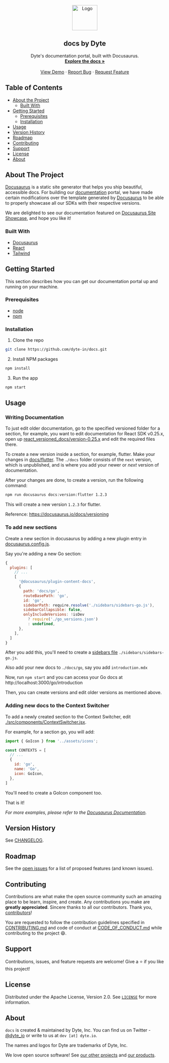 <!-- PROJECT LOGO -->
<p align="center">
  <a href="https://dyte.io">
    <img src="https://dyte-uploads.s3.ap-south-1.amazonaws.com/dyte-logo-dark.svg" alt="Logo" width="80">
  </a>

  <h2 align="center">docs by Dyte</h3>

  <p align="center">
    Dyte's documentation portal, built with Docusaurus.
    <br />
    <a href="https://docs.dyte.io"><strong>Explore the docs »</strong></a>
    <br />
    <br />
    <a href="https://app.dyte.io">View Demo</a>
    ·
    <a href="https://github.com/dyte-in/docs/issues">Report Bug</a>
    ·
    <a href="https://github.com/dyte-in/docs/issues">Request Feature</a>
  </p>
</p>

<!-- TABLE OF CONTENTS -->

## Table of Contents

- [About the Project](#about-the-project)
  - [Built With](#built-with)
- [Getting Started](#getting-started)
  - [Prerequisites](#prerequisites)
  - [Installation](#installation)
- [Usage](#usage)
- [Version History](#version-history)
- [Roadmap](#roadmap)
- [Contributing](#contributing)
- [Support](#support)
- [License](#license)
- [About](#about)

<!-- ABOUT THE PROJECT -->

## About The Project

[Docusaurus](https://docusaurus.io/) is a static site generator that helps you ship beautiful, accessible docs. For building our [documentation](https://docs.dyte.io) portal, we have made certain modifications over the template generated by [Docusaurus](https://docusaurus.io) to be able to properly showcase all our SDKs with their respective versions.

We are delighted to see our documentation featured on [Docusaurus Site Showcase](https://docusaurus.io/showcase), and hope you like it!

### Built With

- [Docusaurus](https://docusaurus.io/)
- [React](https://reactjs.org/)
- [Tailwind](https://tailwindcss.com/)

<!-- GETTING STARTED -->

## Getting Started

This section describes how you can get our documentation portal up and running on your machine.

### Prerequisites

- [node](https://nodejs.org/en/)
- [npm](https://www.npmjs.com/)

### Installation

1. Clone the repo

```sh
git clone https://github.com/dyte-in/docs.git
```

2. Install NPM packages

```sh
npm install
```

3. Run the app

```sh
npm start
```

<!-- USAGE EXAMPLES -->

## Usage

<!-- In usage, mention how to edit the docs, how to update versions, etc. -->

### Writing Documentation

To just edit older documentation, go to the specified versioned folder for a section, for example, you want to edit documentation for React SDK v0.25.x, open up [react_versioned_docs/version-0.25.x](./react_versioned_docs/version-0.25.x) and edit the required files there.

To create a new version inside a section, for example, flutter. Make your changes in [docs/flutter](./docs/flutter). The `./docs` folder consists of the `next` version, which is unpublished, and is where you add your newer or _next_ version of documentation.

After your changes are done, to create a version, run the following command:

```sh
npm run docusaurus docs:version:flutter 1.2.3
```

This will create a new version `1.2.3` for flutter.

Reference: https://docusaurus.io/docs/versioning

### To add new sections

Create a new section in docusaurus by adding a new plugin entry in [docusaurus.config.js](./docusaurus.config.js).

Say you're adding a new Go section:

```js
{
  plugins: [
    // ...
    [
      '@docusaurus/plugin-content-docs',
      {
        path: 'docs/go',
        routeBasePath: 'go',
        id: 'go',
        sidebarPath: require.resolve('./sidebars/sidebars-go.js'),
        sidebarCollapsible: false,
        onlyIncludeVersions: !isDev
          ? require('./go_versions.json')
          : undefined,
      },
    ],
  ]
}
```

After you add this, you'll need to create a [sidebars file](https://docusaurus.io/docs/sidebar) `./sidebars/sidebars-go.js`.

Also add your new docs to `./docs/go`, say you add `introduction.mdx`

Now, run `npm start` and you can access your Go docs at http://localhost:3000/go/introduction

Then, you can create versions and edit older versions as mentioned above.

### Adding new docs to the Context Switcher

To add a newly created section to the Context Switcher, edit [./src/components/ContextSwitcher.jsx](src/components/ContextSwitcher.jsx).

For example, for a section go, you will add:

```jsx
import { GoIcon } from '../assets/icons';

const CONTEXTS = [
  // ...
  {
    id: 'go',
    name: 'Go',
    icon: GoIcon,
  },
]
```

You'll need to create a GoIcon component too.

That is it!

_For more examples, please refer to the [Docusaurus Documentation](https://docusaurus.io)._

<!-- CHANGELOG -->

## Version History

See [CHANGELOG](./CHANGELOG.md).

<!-- ROADMAP -->

## Roadmap

See the [open issues](https://github.com/dyte-in/docs/issues) for a list of proposed features (and known issues).

<!-- CONTRIBUTING -->

## Contributing

Contributions are what make the open source community such an amazing place to be learn, inspire, and create. Any contributions you make are **greatly appreciated**. Sincere thanks to all our contributors. Thank you, [contributors](https://github.com/dyte-in/docs/graphs/contributors)!

You are requested to follow the contribution guidelines specified in [CONTRIBUTING.md](./CONTRIBUTING.md) and code of conduct at [CODE_OF_CONDUCT.md](./CODE_OF_CONDUCT.md) while contributing to the project :smile:.

## Support

Contributions, issues, and feature requests are welcome!
Give a ⭐️ if you like this project!

<!-- LICENSE -->

## License

Distributed under the Apache License, Version 2.0. See [`LICENSE`](./LICENSE) for more information.

<!-- MARKDOWN LINKS & IMAGES -->
<!-- https://www.markdownguide.org/basic-syntax/#reference-style-links -->

## About

`docs` is created & maintained by Dyte, Inc. You can find us on Twitter - [@dyte_io](https://twitter.com/dyte_io) or write to us at `dev [at] dyte.io`.

The names and logos for Dyte are trademarks of Dyte, Inc.

We love open source software! See [our other projects](https://github.com/dyte-in) and [our products](https://dyte.io).
